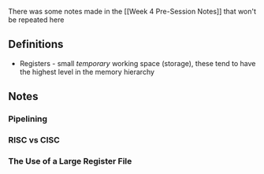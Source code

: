 There was some notes made in the [[Week 4 Pre-Session Notes]] that won't be repeated here
## Definitions
- Registers - small *temporary* working space (storage), these tend to have the highest level in the memory hierarchy
## Notes
### Pipelining
### RISC vs CISC
### The Use of a Large Register File